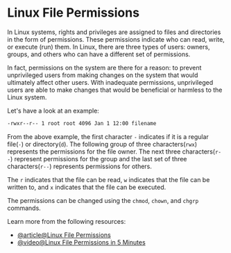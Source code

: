 # Linux File Permissions

In Linux systems, rights and privileges are assigned to files and directories in the form of permissions. These permissions indicate who can read, write, or execute (run) them. In Linux, there are three types of users: owners, groups, and others who can have a different set of permissions.

In fact, permissions on the system are there for a reason: to prevent unprivileged users from making changes on the system that would ultimately affect other users. With inadequate permissions, unprivileged users are able to make changes that would be beneficial or harmless to the Linux system. 

Let's have a look at an example:

```bash
-rwxr--r-- 1 root root 4096 Jan 1 12:00 filename
```

From the above example, the first character `-` indicates if it is a regular file(`-`) or directory(`d`). The following group of three characters(`rwx`) represents the permissions for the file owner. The next three characters(`r--`) represent permissions for the group and the last set of three characters(`r--`) represents permissions for others. 

The `r` indicates that the file can be read, `w` indicates that the file can be written to, and `x` indicates that the file can be executed.

The permissions can be changed using the `chmod`, `chown`, and `chgrp` commands.

Learn more from the following resources:

- [@article@Linux File Permissions](https://linuxhandbook.com/linux-file-permissions/)
- [@video@Linux File Permissions in 5 Minutes](https://www.youtube.com/watch?v=LnKoncbQBsM)